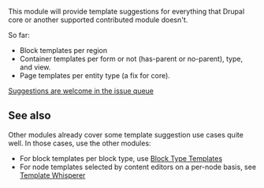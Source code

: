 This module will provide template suggestions for everything that Drupal core
or another supported contributed module doesn't.

So far:

* Block templates per region
* Container templates per form or not (has-parent or no-parent), type, and view.
* Page templates per entity type (a fix for core).

[Suggestions are welcome in the issue queue][1]

## See also

Other modules already cover some template suggestion use cases quite well.
In those cases, use the other modules:

* For block templates per block type, use [Block Type Templates][2]
* For node templates selected by content editors on a per-node basis,
  see [Template Whisperer][3]

[1]:https://www.drupal.org/project/issues/twigsuggest
[2]:https://www.drupal.org/project/block_type_templates
[3]:https://www.drupal.org/project/template_whisperer

